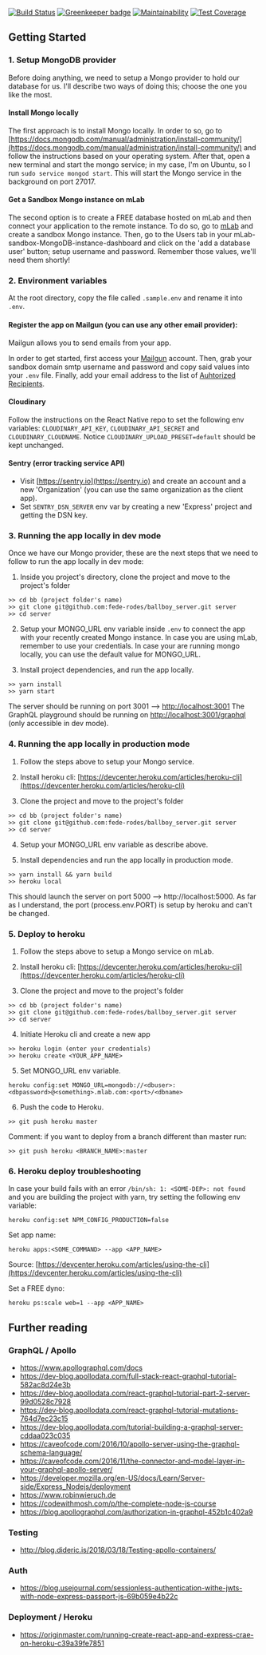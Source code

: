 [![Build Status](https://travis-ci.org/travis-ci/travis-web.svg?branch=master)](https://travis-ci.org/travis-ci/travis-web) [![Greenkeeper badge](https://badges.greenkeeper.io/fede-rodes/crae-apollo-heroku.svg)](https://greenkeeper.io/) [![Maintainability](https://api.codeclimate.com/v1/badges/5129dc03085d3d84c537/maintainability)](https://codeclimate.com/github/fede-rodes/crae-apollo-heroku/maintainability) [![Test Coverage](https://api.codeclimate.com/v1/badges/5129dc03085d3d84c537/test_coverage)](https://codeclimate.com/github/fede-rodes/crae-apollo-heroku/test_coverage)

## Getting Started

### 1. Setup MongoDB provider
Before doing anything, we need to setup a Mongo provider to hold our database for us. I'll describe two ways of doing this; choose the one you like the most.

#### Install Mongo locally
The first approach is to install Mongo locally. In order to so, go to [https://docs.mongodb.com/manual/administration/install-community/](https://docs.mongodb.com/manual/administration/install-community/) and follow the instructions based on your operating system. After that, open a new terminal and start the mongo service; in my case, I'm on Ubuntu, so I run ```sudo service mongod start```. This will start the Mongo service in the background on port 27017.

#### Get a Sandbox Mongo instance on mLab
The second option is to create a FREE database hosted on mLab and then connect your application to the remote instance. To do so, go to [mLab](http://mlab.com/) and create a sandbox Mongo instance. Then, go to the Users tab in your mLab-sandbox-MongoDB-instance-dashboard and click on the 'add a database user' button; setup username and password. Remember those values, we'll need them shortly!

### 2. Environment variables
At the root directory, copy the file called `.sample.env` and rename it into `.env`.

#### Register the app on Mailgun (you can use any other email provider):
Mailgun allows you to send emails from your app.

In order to get started, first access your [Mailgun](https://www.mailgun.com/) account. Then, grab your sandbox domain smtp username and password and copy said values into your `.env` file. Finally, add your email address to the list of [Auhtorized Recipients](https://help.mailgun.com/hc/en-us/articles/217531258-Authorized-Recipients).

#### Cloudinary
Follow the instructions on the React Native repo to set the following env variables: `CLOUDINARY_API_KEY`, `CLOUDINARY_API_SECRET` and `CLOUDINARY_CLOUDNAME`. Notice `CLOUDINARY_UPLOAD_PRESET=default` should be kept unchanged.

#### Sentry (error tracking service API)

- Visit [https://sentry.io](https://sentry.io) and create an account and a new 'Organization' (you can use the same organization as the client app).
- Set `SENTRY_DSN_SERVER` env var by creating a new 'Express' project and getting the DSN key.

### 3. Running the app locally in dev mode
Once we have our Mongo provider, these are the next steps that we need to follow to run the app locally in dev mode:

1. Inside you project's directory, clone the project and move to the project's folder
```
>> cd bb (project folder's name)
>> git clone git@github.com:fede-rodes/ballboy_server.git server
>> cd server
```

2. Setup your MONGO_URL env variable inside `.env` to connect the app with your recently created Mongo instance. In case you are using mLab, remember to use your credentials. In case your are running mongo locally, you can use the default value for MONGO_URL.

3. Install project dependencies, and run the app locally.
```
>> yarn install
>> yarn start
```
The server should be running on port 3001 --> [http://localhost:3001](http://localhost:3001)
The GraphQL playground should be running on [http://localhost:3001/graphql](http://localhost:3001/graphql) (only accessible in dev mode).

### 4. Running the app locally in production mode
1. Follow the steps above to setup your Mongo service.

2. Install heroku cli: [https://devcenter.heroku.com/articles/heroku-cli](https://devcenter.heroku.com/articles/heroku-cli)

3. Clone the project and move to the project's folder
```
>> cd bb (project folder's name)
>> git clone git@github.com:fede-rodes/ballboy_server.git server
>> cd server
```

4. Setup your MONGO_URL env variable as describe above.

5. Install dependencies and run the app locally in production mode.
```
>> yarn install && yarn build
>> heroku local
```
This should launch the server on port 5000 --> http://localhost:5000. As far as I understand, the port (process.env.PORT) is setup by heroku and can't be changed.

### 5. Deploy to heroku
1. Follow the steps above to setup a Mongo service on mLab.

2. Install heroku cli: [https://devcenter.heroku.com/articles/heroku-cli](https://devcenter.heroku.com/articles/heroku-cli)

3. Clone the project and move to the project's folder
```
>> cd bb (project folder's name)
>> git clone git@github.com:fede-rodes/ballboy_server.git server
>> cd server
```

4. Initiate Heroku cli and create a new app
```
>> heroku login (enter your credentials)
>> heroku create <YOUR_APP_NAME>
```

5. Set MONGO_URL env variable.
```
heroku config:set MONGO_URL=mongodb://<dbuser>:<dbpassword>@<something>.mlab.com:<port>/<dbname>
```

6. Push the code to Heroku.
```
>> git push heroku master
```

Comment: if you want to deploy from a branch different than master run:
```
>> git push heroku <BRANCH_NAME>:master
```

### 6. Heroku deploy troubleshooting

In case your build fails with an error ```/bin/sh: 1: <SOME-DEP>: not found``` and you are building the project with yarn, try setting the following env variable:
```
heroku config:set NPM_CONFIG_PRODUCTION=false
```

Set app name:
```
heroku apps:<SOME_COMMAND> --app <APP_NAME>
```

Source: [https://devcenter.heroku.com/articles/using-the-cli](https://devcenter.heroku.com/articles/using-the-cli)


Set a FREE dyno:
```
heroku ps:scale web=1 --app <APP_NAME>
```

## Further reading

### GraphQL / Apollo
- https://www.apollographql.com/docs
- https://dev-blog.apollodata.com/full-stack-react-graphql-tutorial-582ac8d24e3b
- https://dev-blog.apollodata.com/react-graphql-tutorial-part-2-server-99d0528c7928
- https://dev-blog.apollodata.com/react-graphql-tutorial-mutations-764d7ec23c15
- https://dev-blog.apollodata.com/tutorial-building-a-graphql-server-cddaa023c035
- https://caveofcode.com/2016/10/apollo-server-using-the-graphql-schema-language/
- https://caveofcode.com/2016/11/the-connector-and-model-layer-in-your-graphql-apollo-server/
- https://developer.mozilla.org/en-US/docs/Learn/Server-side/Express_Nodejs/deployment
- https://www.robinwieruch.de
- https://codewithmosh.com/p/the-complete-node-js-course
- https://blog.apollographql.com/authorization-in-graphql-452b1c402a9

### Testing
- http://blog.dideric.is/2018/03/18/Testing-apollo-containers/

### Auth
- https://blog.usejournal.com/sessionless-authentication-withe-jwts-with-node-express-passport-js-69b059e4b22c

### Deployment / Heroku
- https://originmaster.com/running-create-react-app-and-express-crae-on-heroku-c39a39fe7851

